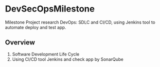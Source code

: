 # DevSecOpsMilestone
Milestone Project research DevOps: SDLC and CI/CD, using Jenkins tool to automate deploy and test app.
## Overview
1. Software Development Life Cycle
2. Using CI/CD tool Jenkins and check app by SonarQube
